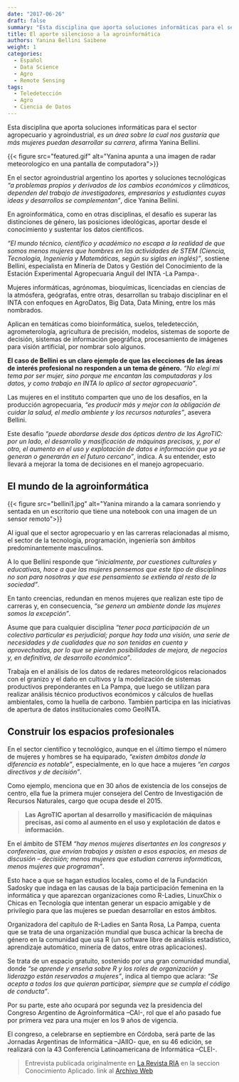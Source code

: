 ```yaml
---
date: "2017-06-26"
draft: false
summary: "Esta disciplina que aporta soluciones informáticas para el sector agropecuario y agroindustrial, _es un área sobre la cual nos gustaría que más mujeres puedan desarrollar su carrera_, afirma Yanina Bellini."
title: El aporte silencioso a la agroinformática
authors: Yanina Bellini Saibene
weight: 1
categories:
  - Español
  - Data Science
  - Agro
  - Remote Sensing
tags: 
  - Teledetección
  - Agro
  - Ciencia de Datos
---
```


Esta disciplina que aporta soluciones informáticas para el sector agropecuario y agroindustrial, _es un área sobre la cual nos gustaría que más mujeres puedan desarrollar su carrera_, afirma Yanina Bellini.

{{< figure src="featured.gif" alt="Yanina apunta a una imagen de radar meteorologico en una pantalla de computadora">}}

En el sector agroindustrial argentino los aportes y soluciones tecnológicas *“a problemas propios y derivados de los cambios económicos y climáticos, dependen del trabajo de investigadores, empresarios y estudiantes cuyas ideas y desarrollos se complementan”*, dice Yanina Bellini.

En agroinformática, como en otras disciplinas, el desafío es superar las distinciones de género, las posiciones ideológicas, aportar desde el conocimiento y sustentar los datos científicos.

*“El mundo técnico, científico y académico no escapa a la realidad de que somos menos mujeres que hombres en las actividades de STEM (Ciencia, Tecnología, Ingeniería y Matemáticas, según su siglas en inglés)”*, sostiene Bellini, especialista en Minería de Datos y Gestión del Conocimiento de la Estación Experimental Agropecuaria Anguil del INTA -La Pampa-.

Mujeres informáticas, agrónomas, bioquímicas, licenciadas en ciencias de la atmósfera, geógrafas, entre otras, desarrollan su trabajo disciplinar en el INTA con enfoques en AgroDatos, Big Data, Data Mining, entre los más nombrados.

Aplican en temáticas como bioinformática, suelos, teledetección, agrometerología, agricultura de precisión, modelos, sistemas de soporte de decisión, sistemas de información geográfica, procesamiento de imágenes para visión artificial, por nombrar solo algunos.

**El caso de Bellini es un claro ejemplo de que las elecciones de las áreas de interés profesional no responden a un tema de género.** *“No elegí mi tema por ser mujer, sino porque me encantan las computadoras y los datos, y como trabajo en INTA lo aplico al sector agropecuario”*.

Las mujeres en el instituto comparten que uno de los desafíos, en la producción agropecuaria, *“es producir más y mejor con la obligación de cuidar la salud, el medio ambiente y los recursos naturales”*, asevera Bellini.

Este desafío *“puede abordarse desde dos ópticas dentro de las AgroTIC: por un lado, el desarrollo y masificación de máquinas precisas, y, por el otro, el aumento en el uso y explotación de datos e información que ya se generan o generarán en el futuro cercano”*, indica. A su entender, esto llevará a mejorar la toma de decisiones en el manejo agropecuario.


## El mundo de la agroinformática

{{< figure src="bellini1.jpg" alt="Yanina mirando a la camara sonriendo y sentada en un escritorio que tiene una notebook con una imagen de un sensor remoto">}}

Al igual que el sector agropecuario y en las carreras relacionadas al mismo, el sector de la tecnología, programación, ingeniería son ámbitos predominantemente masculinos. 

A lo que Bellini responde que *“inicialmente, por cuestiones culturales y educativas, hace a que las mujeres pensemos que este tipo de disciplinas no son para nosotras y que ese pensamiento se extienda al resto de la sociedad”*.   

En tanto creencias, redundan en menos mujeres que realizan este tipo de carreras y, en consecuencia, *“se genera un ambiente donde las mujeres somos la excepción”*.

Asume que para cualquier disciplina *“tener poca participación de un colectivo particular es perjudicial; porque hay toda una visión, una serie de necesidades y de cualidades que no son tenidas en cuenta y aprovechadas, por lo que se pierden posibilidades de mejora, de negocios y, en definitiva, de desarrollo económico”*.

Trabaja en el análisis de los datos de redares meteorológicos relacionados con el granizo y el daño en cultivos y la modelización de sistemas productivos preponderantes en La Pampa, que luego se utilizan para realizar análisis técnico productivos económicos y cálculos de huellas ambientales, como la huella de carbono. También participa en las iniciativas de apertura de datos institucionales como GeoINTA.


## Construir los espacios profesionales

En el sector científico y tecnológico, aunque en el último tiempo el número de mujeres y hombres se ha equiparado, *“existen ámbitos donde la diferencia es notable”*, especialmente, en lo que hace a mujeres *“en cargos directivos y de decisión”*.

Como ejemplo, menciona que en 30 años de existencia de los consejos de centro, ella fue la primera mujer consejera del Centro de Investigación de Recursos Naturales, cargo que ocupa desde el 2015.

> **Las AgroTIC aportan al desarrollo y masificación de máquinas precisas, así como al aumento en el uso y explotación de datos e información.**

En el ámbito de STEM *“hay menos mujeres disertantes en los congresos y conferencias, que envían trabajos y asisten a esos espacios, en mesas de discusión – decisión; menos mujeres que estudian carreras informáticas, menos mujeres que programan”*.

Esto hace a que se hagan estudios locales, como el de la Fundación Sadosky que indaga en las causas de la baja participación femenina en la informática y que aparezcan organizaciones como R-Ladies, LinuxChix o Chicas en Tecnología que intentan generar un espacio amigable y de privilegio para que las mujeres se puedan desarrollar en estos ámbitos.

Organizadora del capítulo de R-Ladies en Santa Rosa, La Pampa, cuenta que se trata de una organización mundial que busca achicar la brecha de género en la comunidad que usa R (un software libre de análisis estadístico, aprendizaje automático, minería de datos, entre otras aplicaciones).

Se trata de un espacio gratuito, sostenido por una gran comunidad mundial, donde *“se aprende y enseña sobre R y los roles de organización y liderazgo están reservados a mujeres”*, indica al tiempo que aclara: *“Se acepta a todos los que quieran participar, siempre que se cumpla el código de conducta”*. 

Por su parte, este año ocupará por segunda vez la presidencia del Congreso Argentino de Agroinformática –CAI-, rol que el año pasado fue por primera vez para una mujer en los 9 años de vigencia.

El congreso, a celebrarse en septiembre en Córdoba, será parte de las Jornadas Argentinas de Informática –JAIIO- que, en su 46 edición, se realizará con la 43 Conferencia Latinoamericana de Informática –CLEI-.


> Entrevista publicada originalmente en [La Revista RIA](https://ria.inta.gob.ar) en la seccion Conocimiento Aplicado.
> link al [Archivo Web](https://web.archive.org/web/20180415182429/http://ria.inta.gob.ar/contenido/el-aporte-silencioso-la-agroinformatica)
